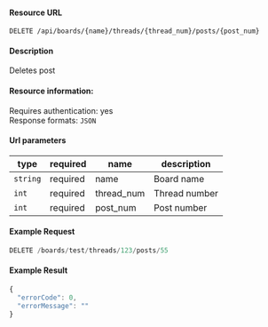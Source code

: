 #### Resource URL
`DELETE /api/boards/{name}/threads/{thread_num}/posts/{post_num}`

#### Description
  Deletes post

#### Resource information:
  Requires authentication: yes    
  Response formats: `JSON`

#### Url parameters
| type     | required | name                 | description
|----------|----------|----------------------|-------------
| `string` | required | name                 | Board name
| `int`    | required | thread_num           | Thread number
| `int`    | required | post_num             | Post number


#### Example Request
```javascript
DELETE /boards/test/threads/123/posts/55
```

#### Example Result
```javascript
{
  "errorCode": 0,
  "errorMessage": ""
}
```